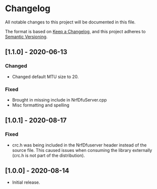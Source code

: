 # Changelog
All notable changes to this project will be documented in this file.

The format is based on [Keep a Changelog](https://keepachangelog.com/en/1.0.0/),
and this project adheres to [Semantic Versioning](https://semver.org/spec/v2.0.0.html).
## [1.1.0] - 2020-06-13
### Changed
- Changed default MTU size to 20.

### Fixed 
- Brought in missing <string> include in NrfDfuServer.cpp
- Misc formatting and spelling

## [1.0.1] - 2020-08-17
### Fixed 
- crc.h was being included in the NrfDfuserver header instead of the source file. This caused issues when consuming the library externally (crc.h is not part of the distribution).

## [1.0.0] - 2020-08-14
- Initial release.